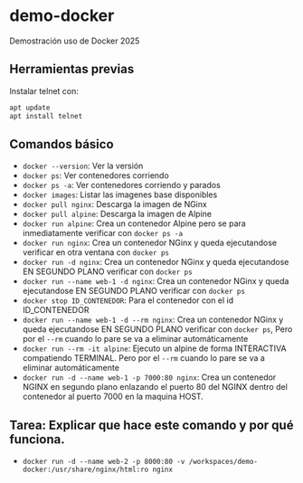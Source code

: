 # demo-docker
Demostración uso de Docker 2025

## Herramientas previas

Instalar telnet con:

```sh
apt update
apt install telnet
```

## Comandos básico

- `docker --version`: Ver la versión
- `docker ps`: Ver contenedores corriendo
- `docker ps -a`: Ver contenedores corriendo y parados
- `docker images`: Listar las imagenes base disponibles
- `docker pull nginx`: Descarga la imagen de NGinx
- `docker pull alpine`: Descarga la imagen de Alpine
- `docker run alpine`: Crea un contenedor Alpine pero se para inmediatamente verificar con `docker ps -a`
- `docker run nginx`: Crea un contenedor NGinx y queda ejecutandose verificar en otra ventana con `docker ps`
- `docker run -d nginx`: Crea un contenedor NGinx y queda ejecutandose EN SEGUNDO PLANO verificar con `docker ps`
- `docker run --name web-1 -d nginx`: Crea un contenedor NGinx y queda ejecutandose EN SEGUNDO PLANO verificar con `docker ps`
- `docker stop ID_CONTENEDOR`: Para el contenedor con el id ID_CONTENEDOR
- `docker run --name web-1 -d --rm nginx`: Crea un contenedor NGinx y queda ejecutandose EN SEGUNDO PLANO verificar con `docker ps`, Pero por el `--rm` cuando lo pare se va a eliminar automáticamente
- `docker run --rm -it alpine`: Ejecuto un alpine de forma INTERACTIVA compatiendo TERMINAL. Pero por el `--rm` cuando lo pare se va a eliminar automáticamente
- `docker run -d --name web-1 -p 7000:80 nginx`: Crea un contenedor NGINX en segundo plano enlazando el puerto 80 del NGINX dentro del contenedor al puerto 7000 en la maquina HOST.

## Tarea: Explicar que hace este comando y por qué funciona.

- `docker run -d --name web-2 -p 8000:80 -v /workspaces/demo-docker:/usr/share/nginx/html:ro nginx`